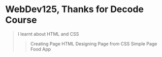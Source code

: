 # WebDev125, Thanks for Decode Course
> I learnt about HTML and CSS
>> Creating Page HTML
>> Designing Page from CSS
>> Simple Page Food App
